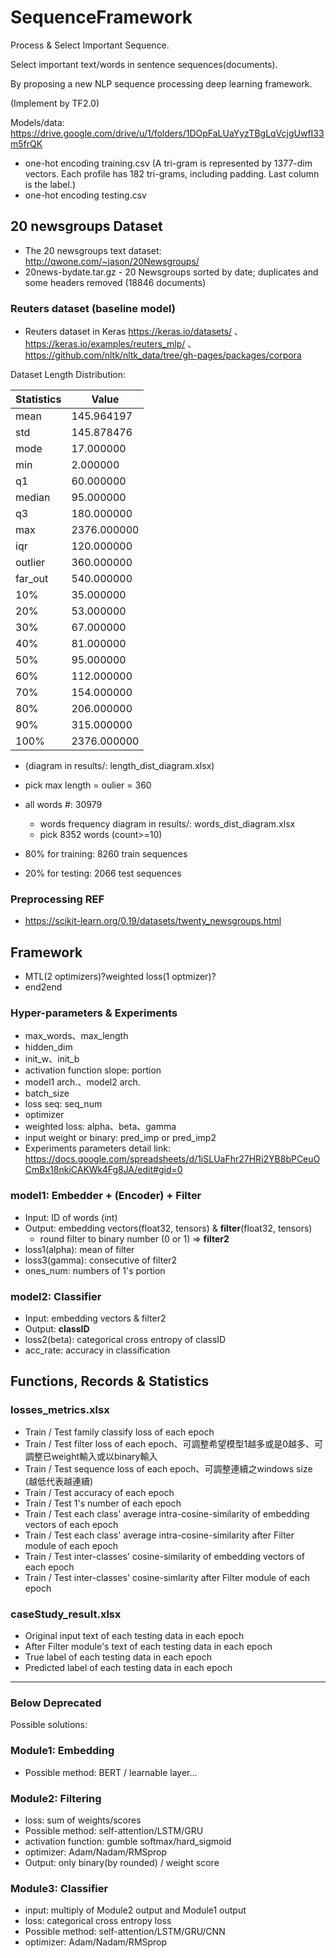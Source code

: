 # SequenceFramework
Process &amp; Select Important Sequence.

Select important text/words in sentence sequences(documents).

By proposing a new NLP sequence processing deep learning framework.

(Implement by TF2.0)

Models/data: https://drive.google.com/drive/u/1/folders/1DOpFaLUaYyzTBgLqVcjgUwfI33m5frQK
* one-hot encoding training.csv (A tri-gram is represented by 1377-dim vectors. Each profile has 182 tri-grams, including padding. Last column is the label.)
* one-hot encoding testing.csv

## 20 newsgroups Dataset
* The 20 newsgroups text dataset: http://qwone.com/~jason/20Newsgroups/
* 20news-bydate.tar.gz - 20 Newsgroups sorted by date; duplicates and some headers removed (18846 documents)
### Reuters dataset (baseline model)
* Reuters dataset in Keras https://keras.io/datasets/ 、 https://keras.io/examples/reuters_mlp/ 、 https://github.com/nltk/nltk_data/tree/gh-pages/packages/corpora

Dataset Length Distribution:

Statistics    | Value
--------------|------------
mean	| 145.964197
std	| 145.878476
mode	| 17.000000
min	| 2.000000
q1	| 60.000000
median	| 95.000000
q3	| 180.000000
max	| 2376.000000
iqr	| 120.000000
outlier	| 360.000000
far_out	| 540.000000
10%	| 35.000000
20%	| 53.000000
30%	| 67.000000
40%	| 81.000000
50%	| 95.000000
60%	| 112.000000
70%	| 154.000000
80%	| 206.000000
90%	| 315.000000
100%	| 2376.000000

   * (diagram in results/: length_dist_diagram.xlsx)
   * pick max length = oulier = 360

* all words #: 30979
    * words frequency diagram in results/: words_dist_diagram.xlsx
    * pick 8352 words (count>=10)


* 80% for training: 8260 train sequences
* 20% for testing: 2066 test sequences

### Preprocessing REF
* https://scikit-learn.org/0.19/datasets/twenty_newsgroups.html

## Framework
* MTL(2 optimizers)?weighted loss(1 optmizer)?
* end2end
### Hyper-parameters & Experiments
* max_words、max_length
* hidden_dim
* init_w、init_b
* activation function slope: portion
* model1 arch.、model2 arch.
* batch_size
* loss seq: seq_num
* optimizer
* weighted loss: alpha、beta、gamma
* input weight or binary: pred_imp or pred_imp2
* Experiments parameters
detail link: https://docs.google.com/spreadsheets/d/1iSLUaFhr27HRi2YB8bPCeuOCmBx18nkiCAKWk4Fg8JA/edit#gid=0
### model1: Embedder + (Encoder) + Filter
* Input: ID of words (int)
* Output: embedding vectors(float32, tensors) & **filter**(float32, tensors)
    * round filter to binary number (0 or 1) => **filter2**
* loss1(alpha): mean of filter
* loss3(gamma): consecutive of filter2
* ones_num: numbers of 1's portion
### model2: Classifier
* Input: embedding vectors & filter2 
* Output: **classID**
* loss2(beta): categorical cross entropy of classID
* acc_rate: accuracy in classification

## Functions, Records & Statistics
### losses_metrics.xlsx
* Train / Test family classify loss of each epoch
* Train / Test filter loss of each epoch、可調整希望模型1越多或是0越多、可調整已weight輸入或以binary輸入
* Train / Test sequence loss of each epoch、可調整連續之windows size (越低代表越連續)
* Train / Test accuracy of each epoch
* Train / Test 1's number of each epoch
* Train / Test each class' average intra-cosine-similarity of embedding vectors of each epoch
* Train / Test each class' average intra-cosine-similarity after Filter module of each epoch
* Train / Test inter-classes' cosine-similarity of embedding vectors of each epoch
* Train / Test inter-classes' cosine-simlarity after Filter module of each epoch
### caseStudy_result.xlsx
* Original input text of each testing data in each epoch
* After Filter module's text of each testing data in each epoch
* True label of each testing data in each epoch
* Predicted label of each testing data in each epoch
  
***
### Below Deprecated
Possible solutions:
### Module1: Embedding
* Possible method: BERT / learnable layer...

### Module2: Filtering
* loss: sum of weights/scores
* Possible method: self-attention/LSTM/GRU
* activation function: gumble softmax/hard_sigmoid
* optimizer: Adam/Nadam/RMSprop
* Output: only binary(by rounded) / weight score



### Module3: Classifier
* input: multiply of Module2 output and Module1 output
* loss: categorical cross entropy loss
* Possible method: self-attention/LSTM/GRU/CNN
* optimizer: Adam/Nadam/RMSprop
